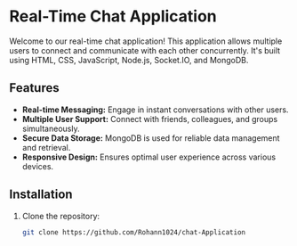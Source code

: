 # Real-Time Chat Application

Welcome to our real-time chat application! This application allows multiple users to connect and communicate with each other concurrently. It's built using HTML, CSS, JavaScript, Node.js, Socket.IO, and MongoDB.

## Features

- **Real-time Messaging:** Engage in instant conversations with other users.
- **Multiple User Support:** Connect with friends, colleagues, and groups simultaneously.
- **Secure Data Storage:** MongoDB is used for reliable data management and retrieval.
- **Responsive Design:** Ensures optimal user experience across various devices.

## Installation

1. Clone the repository:

   ```bash
   git clone https://github.com/Rohann1024/chat-Application
